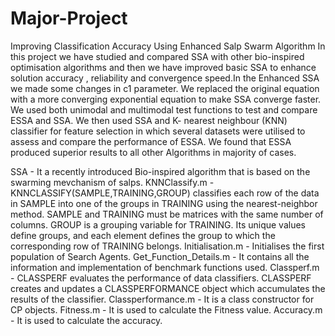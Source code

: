 # Major-Project
Improving Classification Accuracy Using Enhanced Salp Swarm Algorithm
In this project we have studied and compared SSA with other bio-inspired optimisation algorithms and then we have improved basic SSA to enhance solution accuracy , reliability and convergence speed.In the Enhanced SSA we made some changes in c1 parameter. We replaced the original equation with a more converging exponential equation to make SSA converge faster. We used both unimodal and multimodal test functions to test and compare ESSA and SSA. We then used SSA and K- nearest neighbour (KNN) classifier for feature selection in which several datasets were utilised to assess and compare the performance of ESSA. We found that ESSA produced superior results to all other Algorithms in majority of cases.

SSA - It a recently introduced Bio-inspired algorithm that is based on the swarming mevchanism of salps.
KNNClassify.m - KNNCLASSIFY(SAMPLE,TRAINING,GROUP) classifies each row of the data in SAMPLE into one of the groups in TRAINING using the nearest-neighbor method. SAMPLE and TRAINING must be matrices with the same number of columns. GROUP is a grouping variable for TRAINING. Its unique values define groups, and each element defines the group to which the corresponding row of TRAINING belongs.
Initialisation.m - Initialises the first population of Search Agents.
Get_Function_Details.m - It contains all the information and implementation of benchmark functions used.
Classperf.m - CLASSPERF evaluates the performance of data classifiers. CLASSPERF creates and updates a CLASSPERFORMANCE object which accumulates the results of the classifier.
Classperformance.m - It is a class constructor for CP objects.
Fitness.m - It is used to calculate the Fitness value.
Accuracy.m - It is used to calculate the accuracy.
